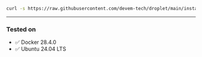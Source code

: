 ```sh
curl -s https://raw.githubusercontent.com/devem-tech/droplet/main/install.sh | bash
```

---

### Tested on

- ✅ Docker 28.4.0
- ✅ Ubuntu 24.04 LTS
